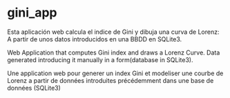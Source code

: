 # gini_app
Esta aplicación web calcula el indice de Gini y dibuja una curva de Lorenz:
A partir de unos datos introducidos en una BBDD en SQLite3.

Web Application that computes Gini index and draws a Lorenz Curve.
Data generated introducing it manually in a form(database in SQLite3).

Une application web pour generer un index Gini et modeliser une courbe de Lorenz a partir de données
introduites précédemment dans une base de données (SQLite3)
